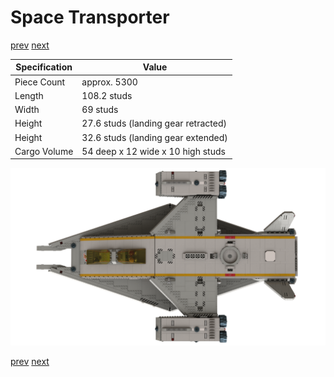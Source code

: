 # Space Transporter

[prev](../README.md) [next](01-landing-pad.md)

| Specification | Value |
|---------------|-------|
| Piece Count | approx. 5300 |
| Length | 108.2 studs |
| Width | 69 studs |
| Height | 27.6 studs (landing gear retracted) |
| Height | 32.6 studs (landing gear extended) |
| Cargo Volume | 54 deep x 12 wide x 10 high studs |


![](space-transporter-top.png)

[prev](../README.md) [next](01-landing-pad.md)